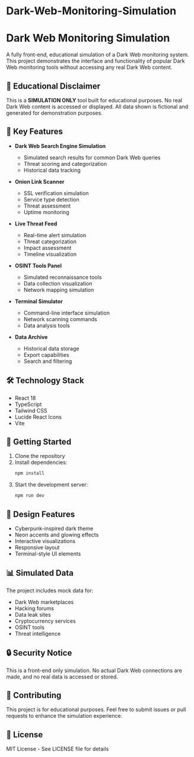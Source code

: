 # Dark-Web-Monitoring-Simulation
# Dark Web Monitoring Simulation

A fully front-end, educational simulation of a Dark Web monitoring system. This project demonstrates the interface and functionality of popular Dark Web monitoring tools without accessing any real Dark Web content.

## 🚨 Educational Disclaimer

This is a **SIMULATION ONLY** tool built for educational purposes. No real Dark Web content is accessed or displayed. All data shown is fictional and generated for demonstration purposes.

## 🔑 Key Features

- **Dark Web Search Engine Simulation**
  - Simulated search results for common Dark Web queries
  - Threat scoring and categorization
  - Historical data tracking

- **Onion Link Scanner**
  - SSL verification simulation
  - Service type detection
  - Threat assessment
  - Uptime monitoring

- **Live Threat Feed**
  - Real-time alert simulation
  - Threat categorization
  - Impact assessment
  - Timeline visualization

- **OSINT Tools Panel**
  - Simulated reconnaissance tools
  - Data collection visualization
  - Network mapping simulation

- **Terminal Simulator**
  - Command-line interface simulation
  - Network scanning commands
  - Data analysis tools

- **Data Archive**
  - Historical data storage
  - Export capabilities
  - Search and filtering

## 🛠️ Technology Stack

- React 18
- TypeScript
- Tailwind CSS
- Lucide React Icons
- Vite

## 🚀 Getting Started

1. Clone the repository
2. Install dependencies:
   ```bash
   npm install
   ```
3. Start the development server:
   ```bash
   npm run dev
   ```

## 🎨 Design Features

- Cyberpunk-inspired dark theme
- Neon accents and glowing effects
- Interactive visualizations
- Responsive layout
- Terminal-style UI elements

## 📊 Simulated Data

The project includes mock data for:
- Dark Web marketplaces
- Hacking forums
- Data leak sites
- Cryptocurrency services
- OSINT tools
- Threat intelligence

## 🔒 Security Notice

This is a front-end only simulation. No actual Dark Web connections are made, and no real data is accessed or stored.

## 🤝 Contributing

This project is for educational purposes. Feel free to submit issues or pull requests to enhance the simulation experience.

## 📝 License

MIT License - See LICENSE file for details
